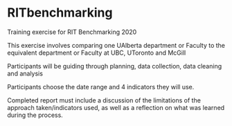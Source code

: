 # RITbenchmarking
Training exercise for RIT Benchmarking 2020

This exercise involves comparing one UAlberta department or Faculty to the equivalent department or Faculty at UBC, UToronto and McGill

Participants will be guiding through planning, data collection, data cleaning and analysis

Participants choose the date range and 4 indicators they will use.

Completed report must include a discussion of the limitations of the approach taken/indicators used, as well as a reflection on what was learned during the process.

